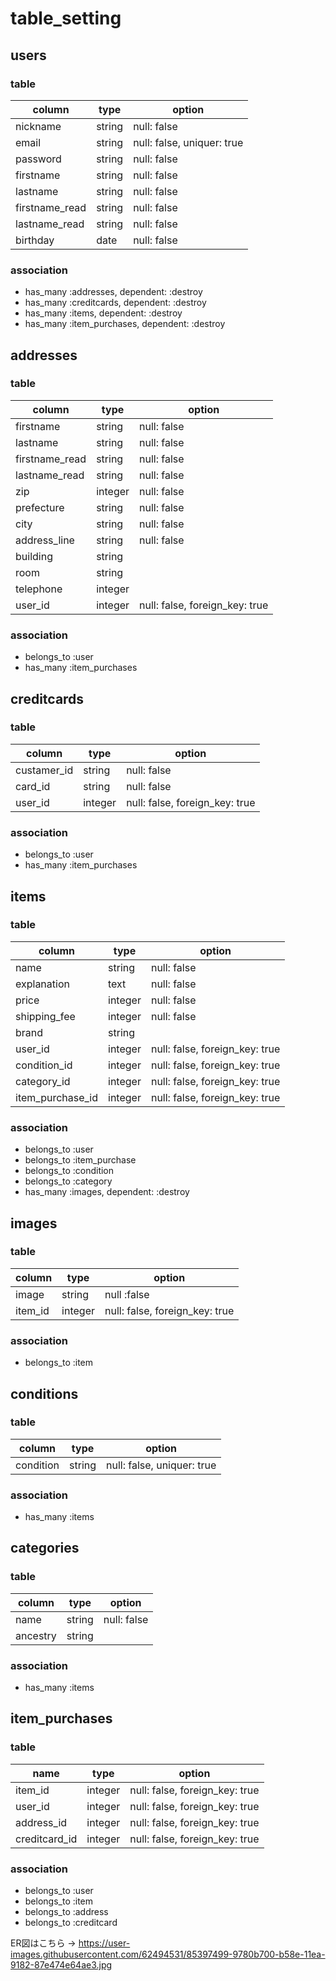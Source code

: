 # table_setting

## users

### table

| column         | type   | option                     |
| -------------- | ------ | -------------------------- |
| nickname       | string | null: false                |
| email          | string | null: false, uniquer: true |
| password       | string | null: false                |
| firstname      | string | null: false                |
| lastname       | string | null: false                |
| firstname_read | string | null: false                |
| lastname_read  | string | null: false                |
| birthday       | date   | null: false                |

### association

- has_many :addresses, dependent: :destroy
- has_many :creditcards, dependent: :destroy
- has_many :items, dependent: :destroy
- has_many :item_purchases, dependent: :destroy

## addresses

### table

| column         | type    | option                         |
| -------------- | ------- | ------------------------------ |
| firstname      | string  | null: false                    |
| lastname       | string  | null: false                    |
| firstname_read | string  | null: false                    |
| lastname_read  | string  | null: false                    |
| zip            | integer | null: false                    |
| prefecture     | string  | null: false                    |
| city           | string  | null: false                    |
| address_line   | string  | null: false                    |
| building       | string  |                                |
| room           | string  |                                |
| telephone      | integer |                                |
| user_id        | integer | null: false, foreign_key: true |

### association

- belongs_to :user
- has_many :item_purchases

## creditcards

### table

| column           | type       | option                                  |
| ---------------- | ---------- | --------------------------------------- |
| custamer_id      | string     | null: false                             |
| card_id          | string     | null: false                             |
| user_id          | integer    | null: false, foreign_key: true          |

### association

- belongs_to :user
- has_many :item_purchases

## items

### table

| column              | type    | option                         |
| ------------------- | ------- | ------------------------------ |
| name                | string  | null: false                    |
| explanation         | text    | null: false                    |
| price               | integer | null: false                    |
| shipping_fee        | integer | null: false                    |
| brand               | string  |                                |
| user_id             | integer | null: false, foreign_key: true |
| condition_id        | integer | null: false, foreign_key: true |
| category_id         | integer | null: false, foreign_key: true |
| item_purchase_id    | integer | null: false, foreign_key: true |

### association

- belongs_to :user
- belongs_to :item_purchase
- belongs_to :condition
- belongs_to :category
- has_many :images, dependent: :destroy

## images

### table

| column  | type    | option                         |
| ------- | ------- | ------------------------------ |
| image   | string  | null :false                    |
| item_id | integer | null: false, foreign_key: true |

### association

- belongs_to :item

## conditions

### table

| column    | type   | option                     |
| --------- | ------ | -------------------------- |
| condition | string | null: false, uniquer: true |

### association

- has_many :items

## categories

### table

| column   | type   | option      |
| -------- | ------ | ----------- |
| name     | string | null: false |
| ancestry | string |             |
### association

- has_many :items

## item_purchases

### table

| name          | type    | option                         |
| ------------- | ------- | ------------------------------ |
| item_id       | integer | null: false, foreign_key: true |
| user_id       | integer | null: false, foreign_key: true |
| address_id    | integer | null: false, foreign_key: true |
| creditcard_id | integer | null: false, foreign_key: true |

### association

- belongs_to :user
- belongs_to :item
- belongs_to :address
- belongs_to :creditcard

ER図はこちら → https://user-images.githubusercontent.com/62494531/85397499-9780b700-b58e-11ea-9182-87e474e64ae3.jpg